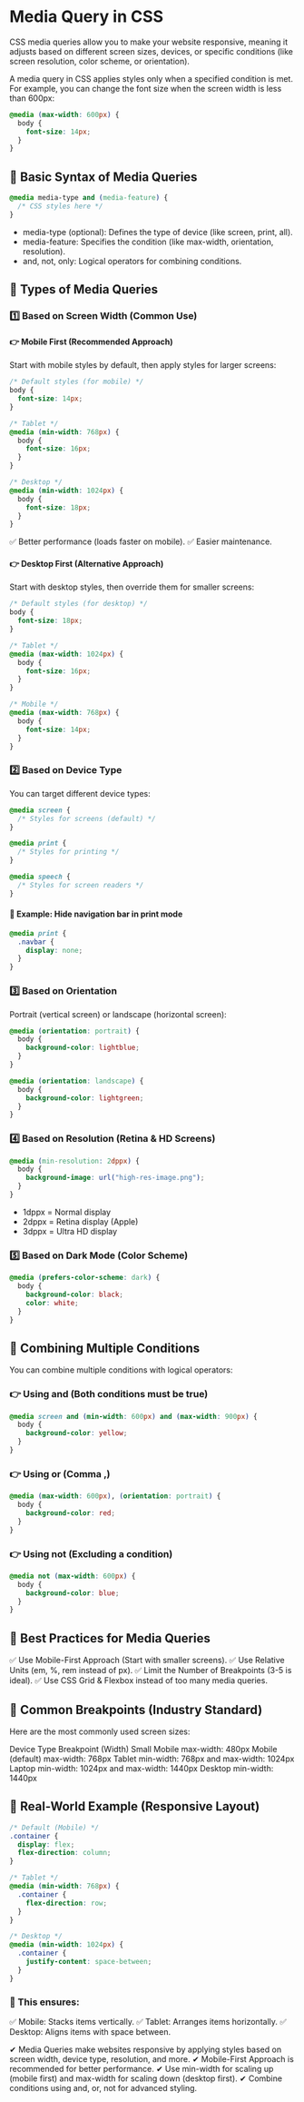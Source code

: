 # Media Query in CSS    
 
CSS media queries allow you to make your website responsive, meaning it adjusts based on different screen sizes, devices, or specific conditions (like screen resolution, color scheme, or orientation). 

A media query in CSS applies styles only when a specified condition is met. For example, you can change the font size when the screen width is less than 600px: 

```css
@media (max-width: 600px) {
  body {
    font-size: 14px;
  }
}
```

## 🔹 Basic Syntax of Media Queries

```css
@media media-type and (media-feature) {
  /* CSS styles here */
}
```

- media-type (optional): Defines the type of device (like screen, print, all).
- media-feature: Specifies the condition (like max-width, orientation, resolution).
- and, not, only: Logical operators for combining conditions.

## 🔹 Types of Media Queries

### 1️⃣ Based on Screen Width (Common Use)

#### 👉 Mobile First (Recommended Approach)

Start with mobile styles by default, then apply styles for larger screens:

```css
/* Default styles (for mobile) */
body {
  font-size: 14px;
}

/* Tablet */
@media (min-width: 768px) {
  body {
    font-size: 16px;
  }
}

/* Desktop */
@media (min-width: 1024px) {
  body {
    font-size: 18px;
  }
}
```

✅ Better performance (loads faster on mobile).
✅ Easier maintenance.

#### 👉 Desktop First (Alternative Approach)

Start with desktop styles, then override them for smaller screens:

```css
/* Default styles (for desktop) */
body {
  font-size: 18px;
}

/* Tablet */
@media (max-width: 1024px) {
  body {
    font-size: 16px;
  }
}

/* Mobile */
@media (max-width: 768px) {
  body {
    font-size: 14px;
  }
}
```

### 2️⃣ Based on Device Type

You can target different device types:

```css
@media screen {
  /* Styles for screens (default) */
}

@media print {
  /* Styles for printing */
}

@media speech {
  /* Styles for screen readers */
}
```

#### 🔹 Example: Hide navigation bar in print mode

```css
@media print {
  .navbar {
    display: none;
  }
}
```

### 3️⃣ Based on Orientation

Portrait (vertical screen) or landscape (horizontal screen):

```css
@media (orientation: portrait) {
  body {
    background-color: lightblue;
  }
}

@media (orientation: landscape) {
  body {
    background-color: lightgreen;
  }
}
```

### 4️⃣ Based on Resolution (Retina & HD Screens)

```css
@media (min-resolution: 2dppx) {
  body {
    background-image: url("high-res-image.png");
  }
}
```

- 1dppx = Normal display
- 2dppx = Retina display (Apple)
- 3dppx = Ultra HD display

### 5️⃣ Based on Dark Mode (Color Scheme)

```css
@media (prefers-color-scheme: dark) {
  body {
    background-color: black;
    color: white;
  }
}
```

## 🔹 Combining Multiple Conditions

You can combine multiple conditions with logical operators:

### 👉 Using and (Both conditions must be true)

```css
@media screen and (min-width: 600px) and (max-width: 900px) {
  body {
    background-color: yellow;
  }
}
```

### 👉 Using or (Comma ,)

```css
@media (max-width: 600px), (orientation: portrait) {
  body {
    background-color: red;
  }
}
```

### 👉 Using not (Excluding a condition)

```css
@media not (max-width: 600px) {
  body {
    background-color: blue;
  }
}
```

## 🔹 Best Practices for Media Queries

✅ Use Mobile-First Approach (Start with smaller screens).
✅ Use Relative Units (em, %, rem instead of px).
✅ Limit the Number of Breakpoints (3-5 is ideal).
✅ Use CSS Grid & Flexbox instead of too many media queries.

## 🔹 Common Breakpoints (Industry Standard)

Here are the most commonly used screen sizes:

Device Type Breakpoint (Width)
Small Mobile max-width: 480px
Mobile (default) max-width: 768px
Tablet min-width: 768px and max-width: 1024px
Laptop min-width: 1024px and max-width: 1440px
Desktop min-width: 1440px

## 🔹 Real-World Example (Responsive Layout)

```css
/* Default (Mobile) */
.container {
  display: flex;
  flex-direction: column;
}

/* Tablet */
@media (min-width: 768px) {
  .container {
    flex-direction: row;
  }
}

/* Desktop */
@media (min-width: 1024px) {
  .container {
    justify-content: space-between;
  }
}
```

### 📌 This ensures:

✅ Mobile: Stacks items vertically.
✅ Tablet: Arranges items horizontally.
✅ Desktop: Aligns items with space between.

✔ Media Queries make websites responsive by applying styles based on screen width, device type, resolution, and more.
✔ Mobile-First Approach is recommended for better performance.
✔ Use min-width for scaling up (mobile first) and max-width for scaling down (desktop first).
✔ Combine conditions using and, or, not for advanced styling.
